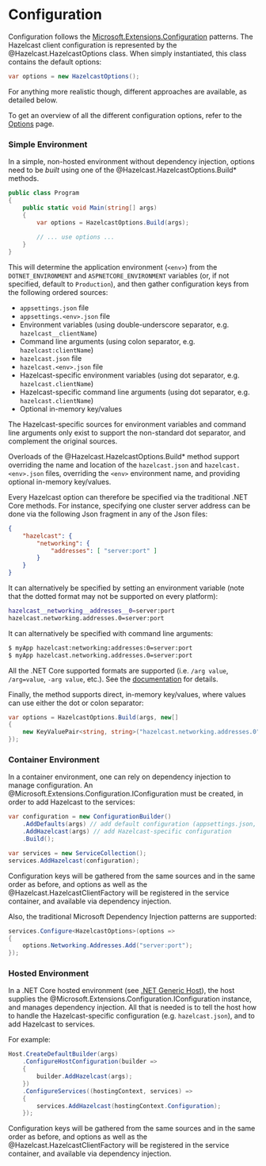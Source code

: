 # Configuration

Configuration follows the [Microsoft.Extensions.Configuration](https://docs.microsoft.com/en-us/aspnet/core/fundamentals/configuration)
patterns. The Hazelcast client configuration is represented by the @Hazelcast.HazelcastOptions class. When simply instantiated, this
class contains the default options:
```csharp
var options = new HazelcastOptions();
```

For anything more realistic though, different approaches are available, as detailed below.

To get an overview of all the different configuration options, refer to the [Options](options.md) page.

### Simple Environment

In a simple, non-hosted environment without dependency injection, options need to be *built* using one of the
@Hazelcast.HazelcastOptions.Build* methods. 

```csharp
public class Program
{
    public static void Main(string[] args)
    {
        var options = HazelcastOptions.Build(args);
        
        // ... use options ...
    }
}
```

This will determine the application environment (`<env>`) from the `DOTNET_ENVIRONMENT` and `ASPNETCORE_ENVIRONMENT` variables (or,
if not specified, default to `Production`), and then gather configuration keys from the following ordered sources:

* `appsettings.json` file
* `appsettings.<env>.json` file
* Environment variables (using double-underscore separator, e.g. `hazelcast__clientName`)
* Command line arguments (using colon separator, e.g. `hazelcast:clientName`)
* `hazelcast.json` file
* `hazelcast.<env>.json` file
* Hazelcast-specific environment variables (using dot separator, e.g. `hazelcast.clientName`)
* Hazelcast-specific command line arguments (using dot separator, e.g. `hazelcast.clientName`)
* Optional in-memory key/values

The Hazelcast-specific sources for environment variables and command line arguments only exist to support the non-standard
dot separator, and complement the original sources.

Overloads of the @Hazelcast.HazelcastOptions.Build* method support overriding the name and location of the `hazelcast.json` and
`hazelcast.<env>.json` files, overriding the `<env>` environment name, and providing optional in-memory key/values.

Every Hazelcast option can therefore be specified via the traditional .NET Core methods. For instance, specifying one
cluster server address can be done via the following Json fragment in any of the Json files:

```json
{
    "hazelcast": {
        "networking": {
            "addresses": [ "server:port" ]
        }
    }
}
```

It can alternatively be specified by setting an environment variable (note that the dotted format may not be supported on every platform):

```sh
hazelcast__networking__addresses__0=server:port
hazelcast.networking.addresses.0=server:port
```

It can alternatively be specified with command line arguments:

```sh
$ myApp hazelcast:networking:addresses:0=server:port
$ myApp hazelcast.networking.addresses.0=server:port
```

All the .NET Core supported formats are supported (i.e. `/arg value`, `/arg=value`, `-arg value`, etc.). See
the [documentation](https://docs.microsoft.com/en-us/aspnet/core/fundamentals/configuration/#command-line) for details.

Finally, the method supports direct, in-memory key/values, where values can use either the dot or colon separator:

```csharp
var options = HazelcastOptions.Build(args, new[]
{
    new KeyValuePair<string, string>("hazelcast.networking.addresses.0", "server:port"),
});
```

### Container Environment

In a container environment, one can rely on dependency injection to manage configuration. An @Microsoft.Extensions.Configuration.IConfiguration
must be created, in order to add Hazelcast to the services:

```csharp
var configuration = new ConfigurationBuilder()
    .AddDefaults(args) // add default configuration (appsettings.json, etc)
    .AddHazelcast(args) // add Hazelcast-specific configuration
    .Build();

var services = new ServiceCollection();
services.AddHazelcast(configuration);
```

Configuration keys will be gathered from the same sources and in the same order as before, and options as well as the 
@Hazelcast.HazelcastClientFactory will be registered in the service container, and available via dependency injection.

Also, the traditional Microsoft Dependency Injection patterns are supported:

```csharp
services.Configure<HazelcastOptions>(options => 
{
    options.Networking.Addresses.Add("server:port");
});
```

### Hosted Environment

In a .NET Core hosted environment (see [.NET Generic Host](https://docs.microsoft.com/en-us/aspnet/core/fundamentals/host/generic-host)),
the host supplies the @Microsoft.Extensions.Configuration.IConfiguration instance, and manages dependency injection. All that is needed
is to tell the host how to handle the Hazelcast-specific configuration (e.g. `hazelcast.json`), and to add Hazelcast to services.

For example:

```csharp
Host.CreateDefaultBuilder(args)
    .ConfigureHostConfiguration(builder =>
    {
        builder.AddHazelcast(args);
    })
    .ConfigureServices((hostingContext, services) =>
    {
        services.AddHazelcast(hostingContext.Configuration);
    });
```

Configuration keys will be gathered from the same sources and in the same order as before, and options as well as the 
@Hazelcast.HazelcastClientFactory will be registered in the service container, and available via dependency injection.
